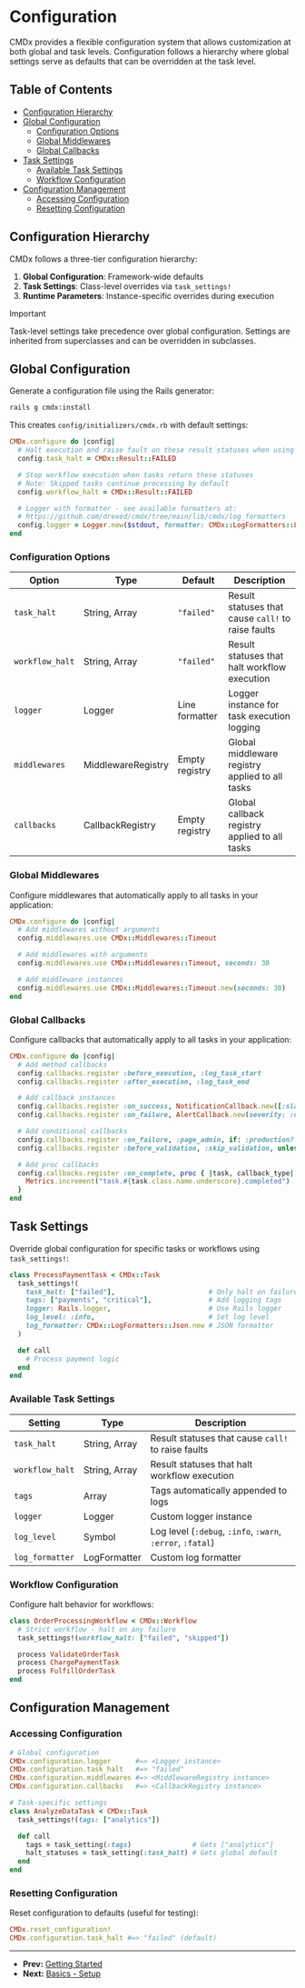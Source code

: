 # Configuration

CMDx provides a flexible configuration system that allows customization at both global and task levels. Configuration follows a hierarchy where global settings serve as defaults that can be overridden at the task level.

## Table of Contents

- [Configuration Hierarchy](#configuration-hierarchy)
- [Global Configuration](#global-configuration)
  - [Configuration Options](#configuration-options)
  - [Global Middlewares](#global-middlewares)
  - [Global Callbacks](#global-callbacks)
- [Task Settings](#task-settings)
  - [Available Task Settings](#available-task-settings)
  - [Workflow Configuration](#workflow-configuration)
- [Configuration Management](#configuration-management)
  - [Accessing Configuration](#accessing-configuration)
  - [Resetting Configuration](#resetting-configuration)

## Configuration Hierarchy

CMDx follows a three-tier configuration hierarchy:

1. **Global Configuration**: Framework-wide defaults
2. **Task Settings**: Class-level overrides via `task_settings!`
3. **Runtime Parameters**: Instance-specific overrides during execution

> [!IMPORTANT]
> Task-level settings take precedence over global configuration. Settings are inherited from superclasses and can be overridden in subclasses.

## Global Configuration

Generate a configuration file using the Rails generator:

```bash
rails g cmdx:install
```

This creates `config/initializers/cmdx.rb` with default settings:

```ruby
CMDx.configure do |config|
  # Halt execution and raise fault on these result statuses when using `call!`
  config.task_halt = CMDx::Result::FAILED

  # Stop workflow execution when tasks return these statuses
  # Note: Skipped tasks continue processing by default
  config.workflow_halt = CMDx::Result::FAILED

  # Logger with formatter - see available formatters at:
  # https://github.com/drexed/cmdx/tree/main/lib/cmdx/log_formatters
  config.logger = Logger.new($stdout, formatter: CMDx::LogFormatters::Line.new)
end
```

### Configuration Options

| Option        | Type                  | Default        | Description |
|---------------|-----------------------|----------------|-------------|
| `task_halt`   | String, Array<String> | `"failed"`     | Result statuses that cause `call!` to raise faults |
| `workflow_halt`  | String, Array<String> | `"failed"`     | Result statuses that halt workflow execution |
| `logger`      | Logger                | Line formatter | Logger instance for task execution logging |
| `middlewares` | MiddlewareRegistry    | Empty registry | Global middleware registry applied to all tasks |
| `callbacks`   | CallbackRegistry      | Empty registry | Global callback registry applied to all tasks |

### Global Middlewares

Configure middlewares that automatically apply to all tasks in your application:

```ruby
CMDx.configure do |config|
  # Add middlewares without arguments
  config.middlewares.use CMDx::Middlewares::Timeout

  # Add middlewares with arguments
  config.middlewares.use CMDx::Middlewares::Timeout, seconds: 30

  # Add middleware instances
  config.middlewares.use CMDx::Middlewares::Timeout.new(seconds: 30)
end
```

### Global Callbacks

Configure callbacks that automatically apply to all tasks in your application:

```ruby
CMDx.configure do |config|
  # Add method callbacks
  config.callbacks.register :before_execution, :log_task_start
  config.callbacks.register :after_execution, :log_task_end

  # Add callback instances
  config.callbacks.register :on_success, NotificationCallback.new([:slack])
  config.callbacks.register :on_failure, AlertCallback.new(severity: :critical)

  # Add conditional callbacks
  config.callbacks.register :on_failure, :page_admin, if: :production?
  config.callbacks.register :before_validation, :skip_validation, unless: :validate_params?

  # Add proc callbacks
  config.callbacks.register :on_complete, proc { |task, callback_type|
    Metrics.increment("task.#{task.class.name.underscore}.completed")
  }
end
```

## Task Settings

Override global configuration for specific tasks or workflows using `task_settings!`:

```ruby
class ProcessPaymentTask < CMDx::Task
  task_settings!(
    task_halt: ["failed"],                       # Only halt on failures
    tags: ["payments", "critical"],              # Add logging tags
    logger: Rails.logger,                        # Use Rails logger
    log_level: :info,                            # Set log level
    log_formatter: CMDx::LogFormatters::Json.new # JSON formatter
  )

  def call
    # Process payment logic
  end
end
```

### Available Task Settings

| Setting         | Type                  | Description |
|-----------------|-----------------------|-------------|
| `task_halt`     | String, Array<String> | Result statuses that cause `call!` to raise faults |
| `workflow_halt`    | String, Array<String> | Result statuses that halt workflow execution |
| `tags`          | Array<String>         | Tags automatically appended to logs |
| `logger`        | Logger                | Custom logger instance |
| `log_level`     | Symbol                | Log level (`:debug`, `:info`, `:warn`, `:error`, `:fatal`) |
| `log_formatter` | LogFormatter          | Custom log formatter |

### Workflow Configuration

Configure halt behavior for workflows:

```ruby
class OrderProcessingWorkflow < CMDx::Workflow
  # Strict workflow - halt on any failure
  task_settings!(workflow_halt: ["failed", "skipped"])

  process ValidateOrderTask
  process ChargePaymentTask
  process FulfillOrderTask
end
```

## Configuration Management

### Accessing Configuration

```ruby
# Global configuration
CMDx.configuration.logger      #=> <Logger instance>
CMDx.configuration.task_halt   #=> "failed"
CMDx.configuration.middlewares #=> <MiddlewareRegistry instance>
CMDx.configuration.callbacks   #=> <CallbackRegistry instance>

# Task-specific settings
class AnalyzeDataTask < CMDx::Task
  task_settings!(tags: ["analytics"])

  def call
    tags = task_setting(:tags)               # Gets ["analytics"]
    halt_statuses = task_setting(:task_halt) # Gets global default
  end
end
```

### Resetting Configuration

Reset configuration to defaults (useful for testing):

```ruby
CMDx.reset_configuration!
CMDx.configuration.task_halt #=> "failed" (default)
```

---

- **Prev:** [Getting Started](getting_started.md)
- **Next:** [Basics - Setup](basics/setup.md)
